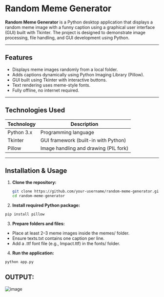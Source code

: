 # Random Meme Generator

**Random Meme Generator** is a Python desktop application that displays a random meme image with a funny caption using a graphical user interface (GUI) built with Tkinter. The project is designed to demonstrate image processing, file handling, and GUI development using Python.

---

## Features

- Displays meme images randomly from a local folder.
- Adds captions dynamically using Python Imaging Library (Pillow).
- GUI built using Tkinter with interactive buttons.
- Text rendering uses meme-style fonts.
- Fully offline, no internet required.

---

## Technologies Used

| Technology | Description |
|------------|-------------|
| Python 3.x | Programming language |
| Tkinter    | GUI framework (built-in with Python) |
| Pillow     | Image handling and drawing (PIL fork) |

---

## Installation & Usage

1. **Clone the repository:**

   ```bash
   git clone https://github.com/your-username/random-meme-generator.git
   cd random-meme-generator
   ```
2. **Install required Python package:**
```bash
pip install pillow
```
3. **Prepare folders and files:**
- Place at least 2–3 meme images inside the memes/ folder.
- Ensure texts.txt contains one caption per line.
- Add a .ttf font file (e.g., Impact.ttf) in the fonts/ folder.

4. **Run the application:**
```bash
python app.py
```
## OUTPUT:
![image](https://github.com/user-attachments/assets/c7e17d98-44d2-4224-b013-ad44fb369105)




